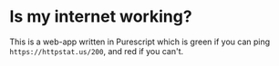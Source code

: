 # Is my internet working?

This is a web-app written in Purescript which is green if you can ping `https://httpstat.us/200`, and red if you can't.
